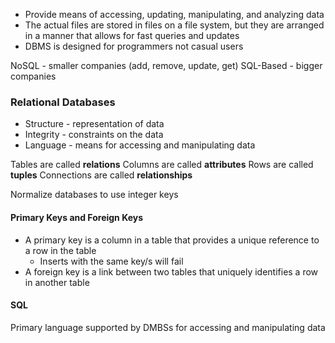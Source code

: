 - Provide means of accessing, updating, manipulating, and analyzing data
- The actual files are stored in files on a file system, but they are arranged in a manner that allows for fast queries and updates
- DBMS is designed for programmers not casual users

NoSQL - smaller companies  (add, remove, update, get)
SQL-Based - bigger companies

### Relational Databases
- Structure - representation of data
- Integrity - constraints on the data
- Language - means for accessing and manipulating data

Tables are called **relations**
Columns are called **attributes**
Rows are called **tuples**
Connections are called **relationships**

Normalize databases to use integer keys 

#### Primary Keys and Foreign Keys
- A primary key is a column in a table that provides a unique reference to a row in the table
    - Inserts with the same key/s will fail
- A foreign key is a link between two tables that uniquely identifies a row in another table

#### SQL
Primary language supported by DMBSs for accessing and manipulating data
